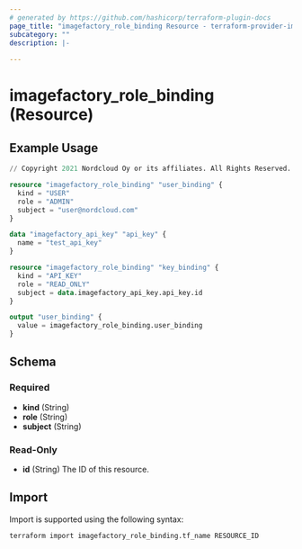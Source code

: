 ```yaml
---
# generated by https://github.com/hashicorp/terraform-plugin-docs
page_title: "imagefactory_role_binding Resource - terraform-provider-imagefactory"
subcategory: ""
description: |-
  
---
```


# imagefactory_role_binding (Resource)



## Example Usage

```terraform
// Copyright 2021 Nordcloud Oy or its affiliates. All Rights Reserved.

resource "imagefactory_role_binding" "user_binding" {
  kind = "USER"
  role = "ADMIN"
  subject = "user@nordcloud.com"
}

data "imagefactory_api_key" "api_key" {
  name = "test_api_key"
}

resource "imagefactory_role_binding" "key_binding" {
  kind = "API_KEY"
  role = "READ_ONLY"
  subject = data.imagefactory_api_key.api_key.id
}

output "user_binding" {
  value = imagefactory_role_binding.user_binding
}
```

<!-- schema generated by tfplugindocs -->
## Schema

### Required

- **kind** (String)
- **role** (String)
- **subject** (String)

### Read-Only

- **id** (String) The ID of this resource.

## Import

Import is supported using the following syntax:

```shell
terraform import imagefactory_role_binding.tf_name RESOURCE_ID
```
